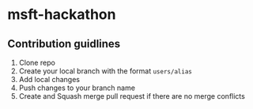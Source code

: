 # msft-hackathon

## Contribution guidlines
1. Clone repo
2. Create your local branch with the format `users/alias`
3. Add local changes 
4. Push changes to your branch name 
5. Create and Squash merge pull request if there are no merge conflicts